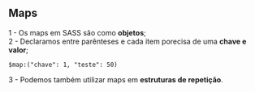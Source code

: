 ## Maps ##

1 - Os maps em SASS são como <b>objetos</b>; <br>
2 - Declaramos entre parênteses e cada item porecisa de uma <b>chave e valor</b>; <br>

    $map:("chave": 1, "teste": 50)

3 - Podemos também utilizar maps em <b>estruturas de repetição</b>.